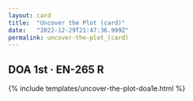```yaml
---
layout: card
title:  "Uncover the Plot (card)"
date:   "2022-12-29T21:47:36.999Z"
permalink: uncover-the-plot_(card)
---
```


## DOA 1st &middot; EN-265 R

{% include templates/uncover-the-plot-doa1e.html %}
